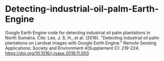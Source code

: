 # Detecting-industrial-oil-palm-Earth-Engine
Google Earth Engine code for detecting industrial oil palm plantations in North Sumatra. Cite: Lee, J. S. H., et al. (2016). "Detecting industrial oil palm plantations on Landsat images with Google Earth Engine." Remote Sensing Applications: Society and Environment 4(Supplement C): 219-224. https://doi.org/10.1016/j.rsase.2016.11.003
